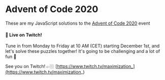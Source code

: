 # Advent of Code 2020
These are my JavaScript solutions to the [Advent of Code 2020](https://adventofcode.com/) event

#### 🎥 Live on Twitch!
Tune in from Monday to Friday at 10 AM (CET) starting December 1st, and let's solve these puzzles together! It's going to be challenging and a lot of fun 🥳

See you on Twitch! 👉🏼 [https://www.twitch.tv/maximization_](https://www.twitch.tv/maximization_)
